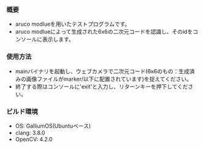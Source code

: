 ### 概要
- aruco modlueを用いたテストプログラムです。
- aruco modlueによって生成された6x6の二次元コードを認識し、そのidをコンソールに表示します。
### 使用方法
- mainバイナリを起動し、ウェブカメラで二次元コード(6x6のもの：生成済みの画像ファイルがmarker/以下に配置されています)を捉えてください。
- 終了する際はコンソールに'exit'と入力し、リターンキーを押下してください。
### ビルド環境
- OS: GalliumOS(Ubuntuベース)
- clang: 3.8.0
- OpenCV: 4.2.0
